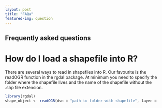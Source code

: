 ```yaml
---
layout: post
title: "FAQa"
featured-img: question
---
```


## Frequently asked questions

# How do I load a shapefile into R?

There are several ways to read in shapefiles into R. Our favourite is the readOGR function in the rgdal package. At minimum you need to specify the folder where the shapefile lives and the name of the shapefile without the .shp file extension. 

```javascript
library(rgdal)
shape_object <- readOGR(dsn = "path to folder with shapefile", layer = "name of shapefile without .shp")
```
